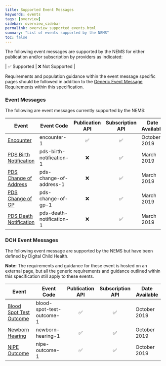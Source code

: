 ```yaml
---
title: Supported Event Messages
keywords: events
tags: [overview]
sidebar: overview_sidebar
permalink: overview_supported_events.html
summary: "List of events supported by the NEMS"
toc: false
---
```


The following event messages are supported by the NEMS for either publication and/or subscription by providers as indicated:

| &#9989; Supported | &#10060; Not Supported |

Requirements and population guidance within the event message specific pages should be followed in addition to the [Generic Event Message Requirements](explore_genreic_event_requirements.html) within this specification.


### Event Messages

The following are event messages currently supported by the NEMS:

| Event | Event Code | Publication API | Subscription API | Date Available |
|---|---|:---:|:---:|---|
| [Encounter](encounter_1.html) | encounter-1 | &#9989; | &#9989; | October 2019 |
| [PDS Birth Notification](pds_birth_notification.html) | pds-birth-notification-1 | &#10060; | &#9989; | March 2019 |
| [PDS Change of Address](pds_change_of_address.html) | pds-change-of-address-1 | &#10060; | &#9989; | March 2019 |
| [PDS Change of GP](pds_change_of_gp.html) | pds-change-of-gp-1 | &#10060; | &#9989; | March 2019 |
| [PDS Death Notification](pds_death_notification.html) | pds-death-notification-1 | &#10060; | &#9989; | March 2019 |


### DCH Event Messages

The following event message are supported by the NEMS but have been defined by Digital Child Health.

**Note:** The requirements and guidance for these event is hosted on an external page, but all the generic requirements and guidance outlined within this specification still apply to these events.

| Event | Event Code | Publication API | Subscription API | Date Available |
|---|---|:---:|:---:|---|
| [Blood Spot Test Outcome](https://nhsconnect.github.io/Digital-Child-Health-CareConnect/explore_blood_spot_test_outcome.html) | blood-spot-test-outcome-1 | &#9989; | &#9989; | October 2019 |
| [Newborn Hearing](https://nhsconnect.github.io/Digital-Child-Health-CareConnect/explore_newborn_hearing.html) | newborn-hearing-1 | &#9989; | &#9989; | October 2019 |
| [NIPE Outcome](https://nhsconnect.github.io/Digital-Child-Health-CareConnect/explore_nipe_outcome.html) | nipe-outcome-1 | &#9989; | &#9989; | October 2019 |

